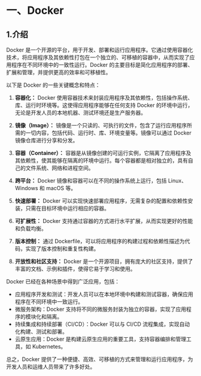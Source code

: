 # 一、Docker
## 1.介绍
Docker 是一个开源的平台，用于开发、部署和运行应用程序。它通过使用容器化技术，将应用程序及其依赖性打包在一个独立的、可移植的容器中，从而实现了应用程序在不同环境中的一致性运行。Docker 的主要目标是简化应用程序的部署、扩展和管理，并提供更高的效率和可移植性。

以下是 Docker 的一些关键概念和特点：

1. **容器化：** Docker 使用容器技术来封装应用程序及其依赖性，包括操作系统、库、运行时环境等。这使得应用程序能够在任何支持 Docker 的环境中运行，无论是开发人员的本地机器、测试环境还是生产服务器。

2. **镜像（Image）：** 镜像是一个只读的、可执行的文件，包含了运行应用程序所需的一切内容，包括代码、运行时、库、环境变量等。镜像可以通过 Docker 镜像仓库进行分享和分发。

3. **容器（Container）：** 容器是从镜像创建的可运行实例，它隔离了应用程序及其依赖性，使其能够在隔离的环境中运行。每个容器都是相对独立的，具有自己的文件系统、网络和进程空间。

4. **跨平台：** Docker 镜像和容器可以在不同的操作系统上运行，包括 Linux、Windows 和 macOS 等。

5. **快速部署：** Docker 可以实现快速部署应用程序，无需复杂的配置和依赖性安装，只需在目标环境中运行相应的容器。

6. **可扩展性：** Docker 支持通过容器的方式进行水平扩展，从而实现更好的性能和负载均衡。

7. **版本控制：** 通过 Dockerfile，可以将应用程序的构建过程和依赖性描述为代码，实现了版本控制和重复性构建。

8. **开放性和社区支持：** Docker 是一个开源项目，拥有庞大的社区支持，提供了丰富的文档、示例和插件，使得它易于学习和使用。

Docker 已经在各种场景中得到广泛应用，包括：

- 应用程序开发和测试：开发人员可以在本地环境中构建和测试容器，确保应用程序在不同环境中一致运行。
- 微服务架构：Docker 支持将不同的微服务封装为独立的容器，实现了应用程序的模块化和隔离。
- 持续集成和持续部署（CI/CD）：Docker 可以与 CI/CD 流程集成，实现自动化构建、测试和部署。
- 云原生应用：Docker 是构建云原生应用的重要工具，支持容器编排和管理工具，如 Kubernetes。

总之，Docker 提供了一种便捷、高效、可移植的方式来管理和运行应用程序，为开发人员和运维人员带来了许多好处。